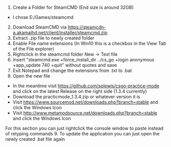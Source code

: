 1. Create a Folder for SteamCMD (End size is around 32GB)
  - I chose E:/Games/steamcmd
2. Download SteamCMD via https://steamcdn-a.akamaihd.net/client/installer/steamcmd.zip
3. Extract .zip file to newly created folder
4. Enable File name extensions (In Win10 this is a checkbox in the View Tab of the File explorer)
5. Rightclick in the steamcmd folder  New -> Text file 
6. Insert "steamcmd.exe +force_install_dir ../cs_go +login anonymous +app_update 740 +quit" without quotes and save
7. Exit Notepad and change the extensions from .txt to .bat
8. Open the new file
 - In the meantime visit https://github.com/splewis/csgo-practice-mode and click on the latest Release on the right side (1.3.4 currently)
  - Download the practicmode_1.3.4.zip or whatever version it is
  - Visit https://www.sourcemod.net/downloads.php?branch=stable and click the Windows Icon 
  - Visit http://www.metamodsource.net/downloads.php?branch=stable and click the Windows Icon

For this section you can just rightclick the console window to paste instead of retyping commands
9. To update the application you can just open the newly created .bat file again


















